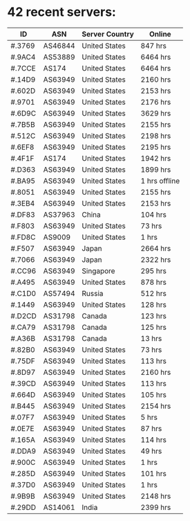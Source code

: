# 42 recent servers:

| ID | ASN | Server Country | Online |
| ------ | ------ | ------ | ------ |
| #.3769 | AS46844 | United States | 847 hrs |
| #.9AC4 | AS53889 | United States | 6464 hrs |
| #.7CCE | AS174 | United States | 6464 hrs |
| #.14D9 | AS63949 | United States | 2160 hrs |
| #.602D | AS63949 | United States | 2153 hrs |
| #.9701 | AS63949 | United States | 2176 hrs |
| #.6D9C | AS63949 | United States | 3629 hrs |
| #.7B5B | AS63949 | United States | 2155 hrs |
| #.512C | AS63949 | United States | 2198 hrs |
| #.6EF8 | AS63949 | United States | 2195 hrs |
| #.4F1F | AS174 | United States | 1942 hrs |
| #.D363 | AS63949 | United States | 1899 hrs |
| #.BA95 | AS63949 | United States | 1 hrs offline |
| #.8051 | AS63949 | United States | 2155 hrs |
| #.3EB4 | AS63949 | United States | 2153 hrs |
| #.DF83 | AS37963 | China | 104 hrs |
| #.F803 | AS63949 | United States | 73 hrs |
| #.FD8C | AS9009 | United States | 1 hrs |
| #.F507 | AS63949 | Japan | 2664 hrs |
| #.7066 | AS63949 | Japan | 2322 hrs |
| #.CC96 | AS63949 | Singapore | 295 hrs |
| #.A495 | AS63949 | United States | 878 hrs |
| #.C1D0 | AS57494 | Russia | 512 hrs |
| #.1449 | AS63949 | United States | 128 hrs |
| #.D2CD | AS31798 | Canada | 123 hrs |
| #.CA79 | AS31798 | Canada | 125 hrs |
| #.A36B | AS31798 | Canada | 13 hrs |
| #.82B0 | AS63949 | United States | 73 hrs |
| #.75DF | AS63949 | United States | 113 hrs |
| #.8D97 | AS63949 | United States | 2160 hrs |
| #.39CD | AS63949 | United States | 113 hrs |
| #.664D | AS63949 | United States | 105 hrs |
| #.B445 | AS63949 | United States | 2154 hrs |
| #.07F7 | AS63949 | United States | 5 hrs |
| #.0E7E | AS63949 | United States | 87 hrs |
| #.165A | AS63949 | United States | 114 hrs |
| #.DDA9 | AS63949 | United States | 49 hrs |
| #.900C | AS63949 | United States | 1 hrs |
| #.285D | AS63949 | United States | 101 hrs |
| #.37D0 | AS63949 | United States | 1 hrs |
| #.9B9B | AS63949 | United States | 2148 hrs |
| #.29DD | AS14061 | India | 2399 hrs |

